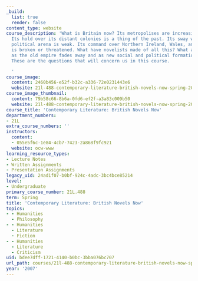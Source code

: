 ```yaml
---
_build:
  list: true
  render: false
content_type: website
course_description: 'What is Britain now? Its metropolises are increasingly multicultural.
  Its hold over its distant colonies is a thing of the past. Its sway within the global
  political arena is weak. Its command over Northern Ireland, Wales, and Scotland
  is broken or threatened. What have novelists made of all this? What are they writing
  as the old empire fades away and as new social and political formations emerge?
  These are the questions that will concern us in this course.

  '
course_image:
  content: 2460b456-e52f-b32c-a336-72e0231443e6
  website: 21l-488-contemporary-literature-british-novels-now-spring-2007
course_image_thumbnail:
  content: 79b58c66-8b6a-0fd6-ef2f-a3a83c009b50
  website: 21l-488-contemporary-literature-british-novels-now-spring-2007
course_title: 'Contemporary Literature: British Novels Now'
department_numbers:
- 21L
extra_course_numbers: ''
instructors:
  content:
  - 055e5f6c-1e84-4cb7-7423-2a868f9fc921
  website: ocw-www
learning_resource_types:
- Lecture Notes
- Written Assignments
- Presentation Assignments
legacy_uid: 24ad1f07-b0bf-924c-4adc-3bc4bce85214
level:
- Undergraduate
primary_course_number: 21L.488
term: Spring
title: 'Contemporary Literature: British Novels Now'
topics:
- - Humanities
  - Philosophy
- - Humanities
  - Literature
  - Fiction
- - Humanities
  - Literature
  - Criticism
uid: bdee7dff-1721-4140-b0bc-3bba076bc707
url_path: courses/21l-488-contemporary-literature-british-novels-now-spring-2007
year: '2007'
---
```

